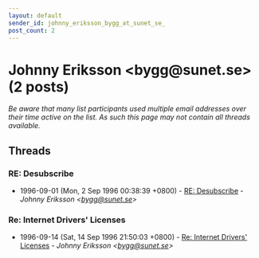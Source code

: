 ```yaml
---
layout: default
sender_id: johnny_eriksson_bygg_at_sunet_se_
post_count: 2
---
```


# Johnny Eriksson <bygg<span>@</span>sunet.se> (2 posts)

_Be aware that many list participants used multiple email addresses over their time active on the list. As such this page may not contain all threads available._

## Threads

### RE: Desubscribe
+ 1996-09-01 (Mon, 2 Sep 1996 00:38:39 +0800) - [RE: Desubscribe](/archive/1996/09/bf2d0b7009247b588cde160b22aa1f37600395cc605f6e9039724b8985a49f07) - _Johnny Eriksson \<bygg@sunet.se\>_

### Re: Internet Drivers' Licenses
+ 1996-09-14 (Sat, 14 Sep 1996 21:50:03 +0800) - [Re: Internet Drivers' Licenses](/archive/1996/09/5ce24c6195d534b24859472e9bf79f80da90f183318356c930e9491286362595) - _Johnny Eriksson \<bygg@sunet.se\>_

